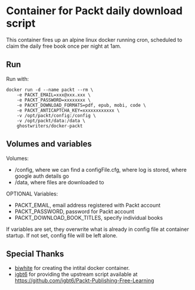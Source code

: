 
# Container for Packt daily download script #

This container fires up an alpine linux docker running cron, scheduled to claim the daily free book once per night at 1am.

## Run ##

Run with:

```
docker run -d --name packt --rm \
    -e PACKT_EMAIL=xxx@xxx.xxx \
    -e PACKT_PASSWORD=xxxxxxxx \
    -e PACKT_DOWNLOAD_FORMATS=pdf, epub, mobi, code \
    -e PACKT_ANTICAPTCHA_KEY=xxxxxxxxxxxx \
    -v /opt/packt/config:/config \
    -v /opt/packt/data:/data \
    ghostwriters/docker-packt
```

## Volumes and variables ##

Volumes:
  - /config, where we can find a configFile.cfg, where log is stored, where google auth details go
  - /data, where files are downloaded to

OPTIONAL Variables:
  - PACKT_EMAIL, email address registered with Packt account
  - PACKT_PASSWORD, password for Packt account
  - PACKT_DOWNLOAD_BOOK_TITLES, specify individual books

If variables are set, they overwrite what is already in config file at container startup.
If not set, config file will be left alone.

## Special Thanks  ##

- [biwhite](https://github.com/biwhite)  for creating the intital docker container.
- [igbt6](https://github.com/igbt6) for providing the upstream script available at https://github.com/igbt6/Packt-Publishing-Free-Learning
 	  

